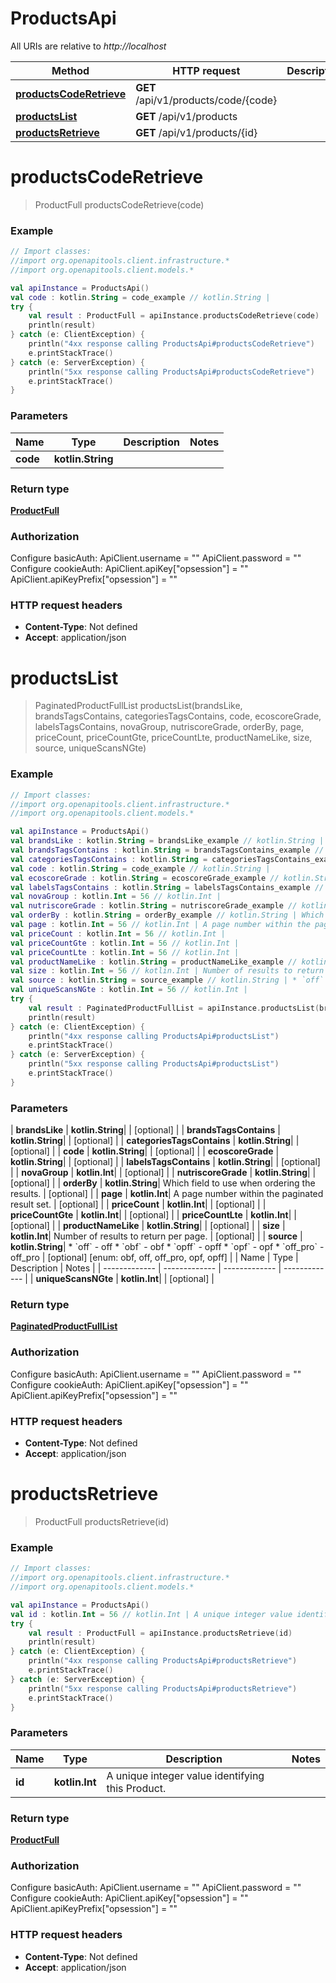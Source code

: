 # ProductsApi

All URIs are relative to *http://localhost*

| Method | HTTP request | Description |
| ------------- | ------------- | ------------- |
| [**productsCodeRetrieve**](ProductsApi.md#productsCodeRetrieve) | **GET** /api/v1/products/code/{code} |  |
| [**productsList**](ProductsApi.md#productsList) | **GET** /api/v1/products |  |
| [**productsRetrieve**](ProductsApi.md#productsRetrieve) | **GET** /api/v1/products/{id} |  |


<a id="productsCodeRetrieve"></a>
# **productsCodeRetrieve**
> ProductFull productsCodeRetrieve(code)



### Example
```kotlin
// Import classes:
//import org.openapitools.client.infrastructure.*
//import org.openapitools.client.models.*

val apiInstance = ProductsApi()
val code : kotlin.String = code_example // kotlin.String | 
try {
    val result : ProductFull = apiInstance.productsCodeRetrieve(code)
    println(result)
} catch (e: ClientException) {
    println("4xx response calling ProductsApi#productsCodeRetrieve")
    e.printStackTrace()
} catch (e: ServerException) {
    println("5xx response calling ProductsApi#productsCodeRetrieve")
    e.printStackTrace()
}
```

### Parameters
| Name | Type | Description  | Notes |
| ------------- | ------------- | ------------- | ------------- |
| **code** | **kotlin.String**|  | |

### Return type

[**ProductFull**](ProductFull.md)

### Authorization


Configure basicAuth:
    ApiClient.username = ""
    ApiClient.password = ""
Configure cookieAuth:
    ApiClient.apiKey["opsession"] = ""
    ApiClient.apiKeyPrefix["opsession"] = ""

### HTTP request headers

 - **Content-Type**: Not defined
 - **Accept**: application/json

<a id="productsList"></a>
# **productsList**
> PaginatedProductFullList productsList(brandsLike, brandsTagsContains, categoriesTagsContains, code, ecoscoreGrade, labelsTagsContains, novaGroup, nutriscoreGrade, orderBy, page, priceCount, priceCountGte, priceCountLte, productNameLike, size, source, uniqueScansNGte)



### Example
```kotlin
// Import classes:
//import org.openapitools.client.infrastructure.*
//import org.openapitools.client.models.*

val apiInstance = ProductsApi()
val brandsLike : kotlin.String = brandsLike_example // kotlin.String | 
val brandsTagsContains : kotlin.String = brandsTagsContains_example // kotlin.String | 
val categoriesTagsContains : kotlin.String = categoriesTagsContains_example // kotlin.String | 
val code : kotlin.String = code_example // kotlin.String | 
val ecoscoreGrade : kotlin.String = ecoscoreGrade_example // kotlin.String | 
val labelsTagsContains : kotlin.String = labelsTagsContains_example // kotlin.String | 
val novaGroup : kotlin.Int = 56 // kotlin.Int | 
val nutriscoreGrade : kotlin.String = nutriscoreGrade_example // kotlin.String | 
val orderBy : kotlin.String = orderBy_example // kotlin.String | Which field to use when ordering the results.
val page : kotlin.Int = 56 // kotlin.Int | A page number within the paginated result set.
val priceCount : kotlin.Int = 56 // kotlin.Int | 
val priceCountGte : kotlin.Int = 56 // kotlin.Int | 
val priceCountLte : kotlin.Int = 56 // kotlin.Int | 
val productNameLike : kotlin.String = productNameLike_example // kotlin.String | 
val size : kotlin.Int = 56 // kotlin.Int | Number of results to return per page.
val source : kotlin.String = source_example // kotlin.String | * `off` - off * `obf` - obf * `opff` - opff * `opf` - opf * `off_pro` - off_pro
val uniqueScansNGte : kotlin.Int = 56 // kotlin.Int | 
try {
    val result : PaginatedProductFullList = apiInstance.productsList(brandsLike, brandsTagsContains, categoriesTagsContains, code, ecoscoreGrade, labelsTagsContains, novaGroup, nutriscoreGrade, orderBy, page, priceCount, priceCountGte, priceCountLte, productNameLike, size, source, uniqueScansNGte)
    println(result)
} catch (e: ClientException) {
    println("4xx response calling ProductsApi#productsList")
    e.printStackTrace()
} catch (e: ServerException) {
    println("5xx response calling ProductsApi#productsList")
    e.printStackTrace()
}
```

### Parameters
| **brandsLike** | **kotlin.String**|  | [optional] |
| **brandsTagsContains** | **kotlin.String**|  | [optional] |
| **categoriesTagsContains** | **kotlin.String**|  | [optional] |
| **code** | **kotlin.String**|  | [optional] |
| **ecoscoreGrade** | **kotlin.String**|  | [optional] |
| **labelsTagsContains** | **kotlin.String**|  | [optional] |
| **novaGroup** | **kotlin.Int**|  | [optional] |
| **nutriscoreGrade** | **kotlin.String**|  | [optional] |
| **orderBy** | **kotlin.String**| Which field to use when ordering the results. | [optional] |
| **page** | **kotlin.Int**| A page number within the paginated result set. | [optional] |
| **priceCount** | **kotlin.Int**|  | [optional] |
| **priceCountGte** | **kotlin.Int**|  | [optional] |
| **priceCountLte** | **kotlin.Int**|  | [optional] |
| **productNameLike** | **kotlin.String**|  | [optional] |
| **size** | **kotlin.Int**| Number of results to return per page. | [optional] |
| **source** | **kotlin.String**| * &#x60;off&#x60; - off * &#x60;obf&#x60; - obf * &#x60;opff&#x60; - opff * &#x60;opf&#x60; - opf * &#x60;off_pro&#x60; - off_pro | [optional] [enum: obf, off, off_pro, opf, opff] |
| Name | Type | Description  | Notes |
| ------------- | ------------- | ------------- | ------------- |
| **uniqueScansNGte** | **kotlin.Int**|  | [optional] |

### Return type

[**PaginatedProductFullList**](PaginatedProductFullList.md)

### Authorization


Configure basicAuth:
    ApiClient.username = ""
    ApiClient.password = ""
Configure cookieAuth:
    ApiClient.apiKey["opsession"] = ""
    ApiClient.apiKeyPrefix["opsession"] = ""

### HTTP request headers

 - **Content-Type**: Not defined
 - **Accept**: application/json

<a id="productsRetrieve"></a>
# **productsRetrieve**
> ProductFull productsRetrieve(id)



### Example
```kotlin
// Import classes:
//import org.openapitools.client.infrastructure.*
//import org.openapitools.client.models.*

val apiInstance = ProductsApi()
val id : kotlin.Int = 56 // kotlin.Int | A unique integer value identifying this Product.
try {
    val result : ProductFull = apiInstance.productsRetrieve(id)
    println(result)
} catch (e: ClientException) {
    println("4xx response calling ProductsApi#productsRetrieve")
    e.printStackTrace()
} catch (e: ServerException) {
    println("5xx response calling ProductsApi#productsRetrieve")
    e.printStackTrace()
}
```

### Parameters
| Name | Type | Description  | Notes |
| ------------- | ------------- | ------------- | ------------- |
| **id** | **kotlin.Int**| A unique integer value identifying this Product. | |

### Return type

[**ProductFull**](ProductFull.md)

### Authorization


Configure basicAuth:
    ApiClient.username = ""
    ApiClient.password = ""
Configure cookieAuth:
    ApiClient.apiKey["opsession"] = ""
    ApiClient.apiKeyPrefix["opsession"] = ""

### HTTP request headers

 - **Content-Type**: Not defined
 - **Accept**: application/json

